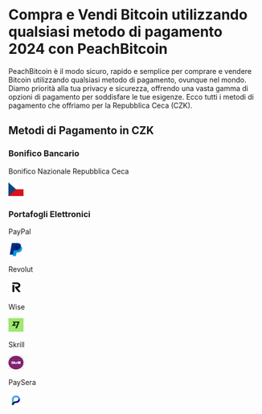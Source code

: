 <body class="payment-methods-page">

# Compra e Vendi Bitcoin utilizzando qualsiasi metodo di pagamento 2024 con PeachBitcoin

PeachBitcoin è il modo sicuro, rapido e semplice per comprare e vendere Bitcoin utilizzando qualsiasi metodo di pagamento, ovunque nel mondo. Diamo priorità alla tua privacy e sicurezza, offrendo una vasta gamma di opzioni di pagamento per soddisfare le tue esigenze. Ecco tutti i metodi di pagamento che offriamo per la Repubblica Ceca (CZK).

## Metodi di Pagamento in CZK

### Bonifico Bancario

<div class="payment-grid">
    <div class="payment-grid-item">
        <p>Bonifico Nazionale Repubblica Ceca</p> 
        <img src="/img/faq/logoimg/czech.png" width="30px" height="27px" alt="Compra bitcoin con Bonifico Nazionale Repubblica Ceca, Vendi bitcoin con Bonifico Nazionale Repubblica Ceca">
    </div>
</div>

### Portafogli Elettronici

<div class="payment-grid">
    <div class="payment-grid-item">
        <p>PayPal</p>
        <img src="/img/faq/logoimg/paypal.png" width="30px" height="27px" alt="Compra bitcoin con PayPal, Vendi bitcoin con PayPal">
    </div>
    <div class="payment-grid-item">
        <p>Revolut</p> 
        <img src="/img/faq/logoimg/revolut.png" width="30px" height="27px" alt="Compra bitcoin con Revolut, Vendi bitcoin con Revolut">
    </div>
    <div class="payment-grid-item">
        <p>Wise</p>
        <img src="/img/faq/logoimg/wise.png" width="30px" height="27px" alt="Compra bitcoin con Wise, Vendi bitcoin con Wise">
    </div>
    <div class="payment-grid-item">
        <p>Skrill</p> 
        <img src="/img/faq/logoimg/skrill.png" width="30px" height="27px" alt="Compra bitcoin con Skrill, Vendi bitcoin con Skrill">
    </div>
    <div class="payment-grid-item">
        <p>PaySera</p> 
        <img src="/img/faq/logoimg/paysera.png" width="30px" height="27px" alt="Compra bitcoin con PaySera, Vendi bitcoin con PaySera">
    </div>
</div>

</body>
